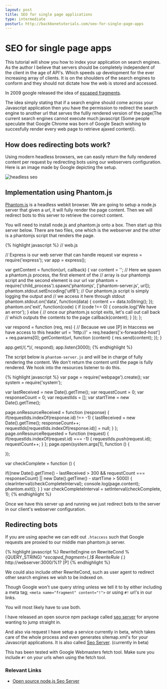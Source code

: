 ```yaml
---
layout: post
title: SEO for single page applications
type: intermediate
posturl: http://backbonetutorials.com/seo-for-single-page-apps
---
```


# SEO for single page apps

This tutorial will show you how to index your application on search engines.   As the author I believe that servers should be completely independent of the client in the age of API's.  Which speeds up development for the ever increasing array of clients.   It is on the shoulders of the search engines to conform and they should not dictate how the web is stored and accessed.

In 2009 google released the idea of [escaped fragments](http://googlewebmastercentral.blogspot.com.au/2009/10/proposal-for-making-ajax-crawlable.html).   

The idea simply stating that if a search engine should come across your Javascript application then you have the permission to redirect the search engine to another url that serves the fullly rendered version of the page(The current search engines cannot execute much javascript (Some people speculate that Google Chrome was born of Google Seach wishing to succesfully render every web page to retrieve ajaxed content)).

## How does redirecting bots work?

Using modern headless browsers, we can easily return the fully rendered content per request by redirecting bots using our webservers configuration.   Here is an image made by Google depicting the setup.

![headless seo](http://acris.googlecode.com/svn/wiki/images/seo_google_crawlability.png)

<div style='clear: both;'></div>

## Implementation using Phantom.js

[Phantom.js](http://phantomjs.org/) is a headless webkit browser.  We are going to setup a node.js server that given a url, it will fully render the page content. Then we will redirect bots to this server to retrieve the correct content.

You will need to install node.js and phantom.js onto a box. Then start up this server below. There are two files, one which is the webserver and the other is a phantomjs script that renders the page.

{% highlight javascript %}
// web.js

// Express is our web server that can handle request
var express = require('express');
var app = express();


var getContent = function(url, callback) {
  var content = '';
  // Here we spawn a phantom.js process, the first element of the 
  // array is our phantomjs script and the second element is our url 
  var phantom = require('child_process').spawn('phantomjs', ['phantom-server.js', url]);
  phantom.stdout.setEncoding('utf8');
  // Our phantom.js script is simply logging the output and
  // we access it here through stdout
  phantom.stdout.on('data', function(data) {
    content += data.toString();
  });
  phantom.on('exit', function(code) {
    if (code !== 0) {
      console.log('We have an error');
    } else {
      // once our phantom.js script exits, let's call out call back
      // which outputs the contents to the page
      callback(content);
    }
  });
};

var respond = function (req, res) {
  // Because we use [P] in htaccess we have access to this header
  url = 'http://' + req.headers['x-forwarded-host'] + req.params[0];
  getContent(url, function (content) {
    res.send(content);
  });
}

app.get(/(.*)/, respond);
app.listen(3000);
{% endhighlight %}

The script below is `phantom-server.js` and will be in charge of fully rendering the content. We don't return the content  until the page is fully rendered. We hook into the resources listener to do this.

{% highlight javascript %}
var page = require('webpage').create();
var system = require('system');

var lastReceived = new Date().getTime();
var requestCount = 0;
var responseCount = 0;
var requestIds = [];
var startTime = new Date().getTime();

page.onResourceReceived = function (response) {
    if(requestIds.indexOf(response.id) !== -1) {
        lastReceived = new Date().getTime();
        responseCount++;
        requestIds[requestIds.indexOf(response.id)] = null;
    }
};
page.onResourceRequested = function (request) {
    if(requestIds.indexOf(request.id) === -1) {
        requestIds.push(request.id);
        requestCount++;
    }
};
page.open(system.args[1], function () {

});

var checkComplete = function () {
  
  if((new Date().getTime() - lastReceived > 300 && requestCount === responseCount) || new Date().getTime() - startTime > 5000)  {
    clearInterval(checkCompleteInterval);
    console.log(page.content);
    phantom.exit();
  }
}
var checkCompleteInterval = setInterval(checkComplete, 1);
{% endhighlight %}

Once we have this server up and running we just redirect bots to the server in our client's webserver configuration.

## Redirecting bots

If you are using apache we can edit out `.htaccess` such that Google requests are proxied to our middle man phantom.js server.

{% highlight javascript %}
RewriteEngine on
RewriteCond %{QUERY_STRING} ^_escaped_fragment_=(.*)$
RewriteRule (.*) http://webserver:3000/%1? [P]
{% endhighlight %}

We could also include other RewriteCond, such as user agent to redirect other search engines we wish to be indexed on.


Though Google won't use query string unless we tell it to by either including a meta tag;
`<meta name="fragment" content="!">`
or
using `#!` url's in our links.

You will most likely have to use both.

I have released an open source npm package called [seo server](http://seo.apiengine.io) for anyone wanting to jump straight in.

And also via request I have setup a service currently in beta, which takes care of the whole process and even generates sitemap.xml's for your Javascript applications. It is also called [Seo Server](http://seoserver.apiengine.io). (currently in beta)

This has been tested with Google Webmasters fetch tool.  Make sure you include `#!` on your urls when using the fetch tool.

### Relevant Links

* [Open source node.js Seo Server](http://seo.apiengine.io)
